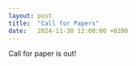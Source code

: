 ```yaml
---
layout: post
title:  "Call for Papers"
date:   2024-11-30 12:00:00 +0200
---
```




Call for paper is out!
